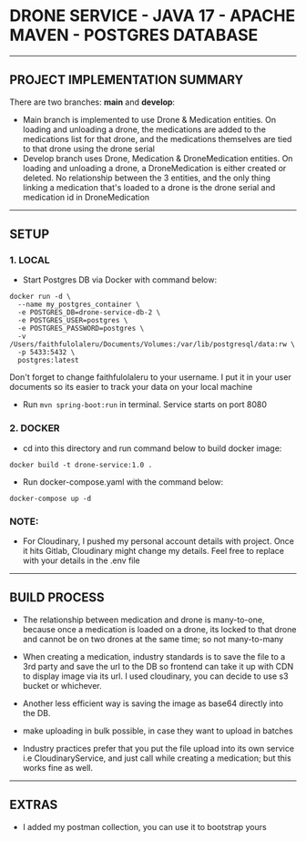 
# **DRONE SERVICE - JAVA 17 - APACHE MAVEN - POSTGRES DATABASE**

---
## PROJECT IMPLEMENTATION SUMMARY

There are two branches: **main** and **develop**:

- Main branch is implemented to use Drone & Medication entities. On loading and unloading a drone, the medications are
added to the medications list for that drone, and the medications themselves are tied to that drone using the drone
serial
- Develop branch uses Drone, Medication & DroneMedication entities. On loading and unloading a drone, a DroneMedication
is either created or deleted. No relationship between the 3 entities, and the only thing linking a medication that's 
loaded to a drone is the drone serial and medication id in DroneMedication


---
## SETUP

### 1. LOCAL
- Start Postgres DB via Docker with command below:
```
docker run -d \
  --name my_postgres_container \
  -e POSTGRES_DB=drone-service-db-2 \
  -e POSTGRES_USER=postgres \
  -e POSTGRES_PASSWORD=postgres \
  -v /Users/faithfulolaleru/Documents/Volumes:/var/lib/postgresql/data:rw \
  -p 5433:5432 \
  postgres:latest
```
Don't forget to change faithfulolaleru to your username. I put it in your user documents so its easier to track 
your data on your local machine

- Run `mvn spring-boot:run` in terminal. Service starts on port 8080

### 2. DOCKER
- cd into this directory and run command below to build docker image:
 ```
docker build -t drone-service:1.0 .
```
- Run docker-compose.yaml with the command below:
```
docker-compose up -d
```

### NOTE:

- For Cloudinary, I pushed my personal account details with project. Once it hits Gitlab, Cloudinary might change my 
details. Feel free to replace with your details in the .env file 

---
## BUILD PROCESS

- The relationship between medication and drone is many-to-one, because once a
medication is loaded on a drone, its locked to that drone and cannot be on two drones
at the same time; so not many-to-many

- When creating a medication, industry standards is to save the file to a 3rd party and save
the url to the DB so frontend can take it up with CDN to display image via its url. I used
cloudinary, you can decide to use s3 bucket or whichever.

- Another less efficient way is saving the image as base64 directly into the DB.

- make uploading in bulk possible, in case they want to upload in batches

- Industry practices prefer that you put the file upload into its own service i.e CloudinaryService,
and just call while creating a medication; but this works fine as well.

---

## EXTRAS

- I added my postman collection, you can use it to bootstrap yours

